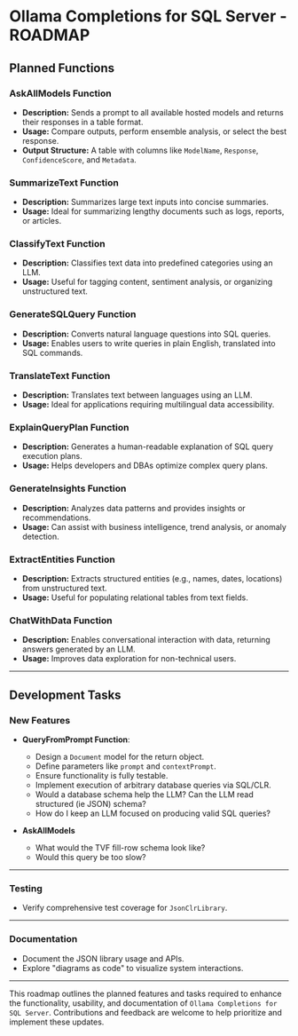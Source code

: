 # Ollama Completions for SQL Server - ROADMAP

## Planned Functions

### AskAllModels Function
- **Description:** Sends a prompt to all available hosted models and returns their responses in a table format.
- **Usage:** Compare outputs, perform ensemble analysis, or select the best response.
- **Output Structure:** A table with columns like `ModelName`, `Response`, `ConfidenceScore`, and `Metadata`.

### SummarizeText Function
- **Description:** Summarizes large text inputs into concise summaries.
- **Usage:** Ideal for summarizing lengthy documents such as logs, reports, or articles.

### ClassifyText Function
- **Description:** Classifies text data into predefined categories using an LLM.
- **Usage:** Useful for tagging content, sentiment analysis, or organizing unstructured text.

### GenerateSQLQuery Function
- **Description:** Converts natural language questions into SQL queries.
- **Usage:** Enables users to write queries in plain English, translated into SQL commands.

### TranslateText Function
- **Description:** Translates text between languages using an LLM.
- **Usage:** Ideal for applications requiring multilingual data accessibility.

### ExplainQueryPlan Function
- **Description:** Generates a human-readable explanation of SQL query execution plans.
- **Usage:** Helps developers and DBAs optimize complex query plans.

### GenerateInsights Function
- **Description:** Analyzes data patterns and provides insights or recommendations.
- **Usage:** Can assist with business intelligence, trend analysis, or anomaly detection.

### ExtractEntities Function
- **Description:** Extracts structured entities (e.g., names, dates, locations) from unstructured text.
- **Usage:** Useful for populating relational tables from text fields.

### ChatWithData Function
- **Description:** Enables conversational interaction with data, returning answers generated by an LLM.
- **Usage:** Improves data exploration for non-technical users.

---

## Development Tasks

### New Features
- **QueryFromPrompt Function**:
  - Design a `Document` model for the return object.
  - Define parameters like `prompt` and `contextPrompt`.
  - Ensure functionality is fully testable.
  - Implement execution of arbitrary database queries via SQL/CLR.
  - Would a database schema help the LLM? Can the LLM read structured (ie JSON) schema?
  - How do I keep an LLM focused on producing valid SQL queries?

- **AskAllModels**
  - What would the TVF fill-row schema look like?
  - Would this query be too slow?

---

### Testing
- Verify comprehensive test coverage for `JsonClrLibrary`.

---

### Documentation
- Document the JSON library usage and APIs.
- Explore "diagrams as code" to visualize system interactions.

---

This roadmap outlines the planned features and tasks required to enhance the functionality, usability, 
and documentation of `Ollama Completions for SQL Server`. Contributions and feedback are welcome to help 
prioritize and implement these updates.
